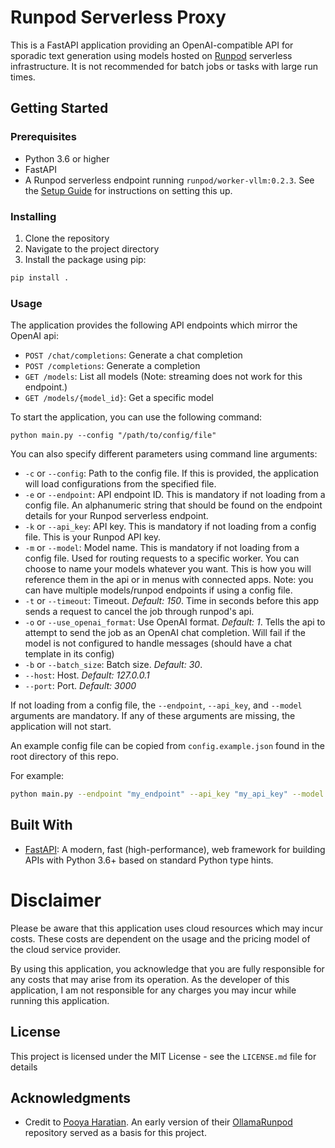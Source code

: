 # Runpod Serverless Proxy

This is a FastAPI application providing an OpenAI-compatible API for sporadic text generation using models hosted on [Runpod](https://runpod.io) serverless infrastructure. It is not recommended for batch jobs or tasks with large run times.

## Getting Started

### Prerequisites

- Python 3.6 or higher
- FastAPI
- A Runpod serverless endpoint running `runpod/worker-vllm:0.2.3`. See the [Setup Guide](./docs/runpod_endpoint.md) for instructions on setting this up.

### Installing

1. Clone the repository
2. Navigate to the project directory
3. Install the package using pip:

```bash
pip install .
```

### Usage

The application provides the following API endpoints which mirror the OpenAI api:

- `POST /chat/completions`: Generate a chat completion
- `POST /completions`: Generate a completion
- `GET /models`: List all models (Note: streaming does not work for this endpoint.)
- `GET /models/{model_id}`: Get a specific model

To start the application, you can use the following command:

`python main.py --config "/path/to/config/file"`

You can also specify different parameters using command line arguments:

- `-c` or `--config`: Path to the config file. If this is provided, the application will load configurations from the specified file.
- `-e` or `--endpoint`: API endpoint ID. This is mandatory if not loading from a config file. An alphanumeric string that should be found on the endpoint details for your Runpod serverless endpoint.
- `-k` or `--api_key`: API key. This is mandatory if not loading from a config file. This is your Runpod API key.
- `-m` or `--model`: Model name. This is mandatory if not loading from a config file. Used for routing requests to a specific worker. You can choose to name your models whatever you want. This is how you will reference them in the api or in menus with connected apps. Note: you can have multiple models/runpod endpoints if using a config file.
- `-t` or `--timeout`: Timeout. *Default: 150*. Time in seconds before this app sends a request to cancel the job through runpod's api.
- `-o` or `--use_openai_format`: Use OpenAI format. *Default: 1*. Tells the api to attempt to send the job as an OpenAI chat completion. Will fail if the model is not configured to handle messages (should have a chat template in its config)
- `-b` or `--batch_size`: Batch size. *Default: 30*.
- `--host`: Host. *Default: 127.0.0.1*
- `--port`: Port. *Default: 3000*

If not loading from a config file, the `--endpoint`, `--api_key`, and `--model` arguments are mandatory. If any of these arguments are missing, the application will not start.

An example config file can be copied from `config.example.json` found in the root directory of this repo.

For example:

```bash
python main.py --endpoint "my_endpoint" --api_key "my_api_key" --model "my_model" --timeout 30 --use_openai_format 1 --batch_size 10 --host "0.0.0.0" --port 8000
```

## Built With

- [FastAPI](https://fastapi.tiangolo.com/): A modern, fast (high-performance), web framework for building APIs with Python 3.6+ based on standard Python type hints.

# Disclaimer

Please be aware that this application uses cloud resources which may incur costs. These costs are dependent on the usage and the pricing model of the cloud service provider. 

By using this application, you acknowledge that you are fully responsible for any costs that may arise from its operation. As the developer of this application, I am not responsible for any charges you may incur while running this application.

## License

This project is licensed under the MIT License - see the `LICENSE.md` file for details

## Acknowledgments

- Credit to [Pooya Haratian](https://github.com/pooyahrtn). An early version of their [OllamaRunpod](https://github.com/pooyahrtn/RunpodOllama) repository served as a basis for this project.